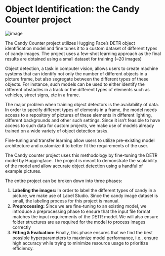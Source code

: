 # Object Identification: the Candy Counter project

![image](https://github.com/nupuriyer/object_identification/assets/69424215/f290eadf-cf08-45e2-97b1-6cba58c0ad0e)

The Candy Counter project utilizes Hugging Face’s DETR object identification model and fine tunes it to a custom dataset of different types of candy images. The project uses a few-shot learning approach as the final results are obtained using a small dataset for training (~20 images)

Object detection, a task in computer vision, allows users to create machine systems that can identify not only the number of different objects in a picture frame, but also segregate between the different types of these objects. For instance, such models can be used to either identify the different obstacles in a track or the different types of elements such as vehicles, street signs, etc in a frame. 

The major problem when training object detectors is the availability of data. In order to specify different types of elements in a frame, the model needs access to a repository of pictures of these elements in different lighting, different backgrounds and other such settings. Since it isn’t feasible to have access to such data for custom projects, we make use of models already trained on a wide variety of object detection tasks.

Fine-tuning and transfer learning allow users to utilize pre-existing model architecture and customize it to better fit the requirements of the user.

The Candy counter project uses this methodology by fine-tuning the DETR model by Huggingface. The project is meant to demonstrate the scalability of the model and allow accurate object detection using a handful of example pictures.

The entire project can be broken down into three phases:



1. **Labeling the images:** In order to label the different types of candy in a picture, we make use of Label Studio. Since the candy image dataset is small, the labeling process for this project is manual.
2. **Preprocessing:** Since we are fine-tuning to an existing model, we introduce a preprocessing phase to ensure that the input file format matches the input requirements of the DETR model. We will also ensure folder structures are as required for the model to process images correctly
3. **Fitting & Evaluation:** Finally, this phase ensures that we find the best possible hyperparameters to maximize model performance, i.e., ensure high accuracy while trying to minimize resource usage to prioritize efficiency.

